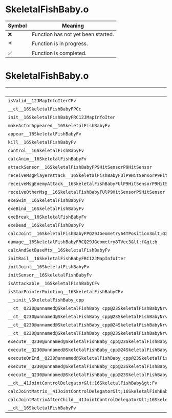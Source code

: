 # SkeletalFishBaby.o
| Symbol | Meaning 
| ------------- | ------------- 
| :x: | Function has not yet been started. 
| :eight_pointed_black_star: | Function is in progress. 
| :white_check_mark: | Function is completed. 


# SkeletalFishBaby.o
| Symbol | Decompiled? |
| ------------- | ------------- |
| `isValid__12JMapInfoIterCFv` | :x: |
| `__ct__16SkeletalFishBabyFPCc` | :x: |
| `init__16SkeletalFishBabyFRC12JMapInfoIter` | :x: |
| `makeActorAppeared__16SkeletalFishBabyFv` | :x: |
| `appear__16SkeletalFishBabyFv` | :x: |
| `kill__16SkeletalFishBabyFv` | :x: |
| `control__16SkeletalFishBabyFv` | :x: |
| `calcAnim__16SkeletalFishBabyFv` | :x: |
| `attackSensor__16SkeletalFishBabyFP9HitSensorP9HitSensor` | :x: |
| `receiveMsgPlayerAttack__16SkeletalFishBabyFUlP9HitSensorP9HitSensor` | :x: |
| `receiveMsgEnemyAttack__16SkeletalFishBabyFUlP9HitSensorP9HitSensor` | :x: |
| `receiveOtherMsg__16SkeletalFishBabyFUlP9HitSensorP9HitSensor` | :x: |
| `exeSwim__16SkeletalFishBabyFv` | :x: |
| `exeBind__16SkeletalFishBabyFv` | :x: |
| `exeBreak__16SkeletalFishBabyFv` | :x: |
| `exeDead__16SkeletalFishBabyFv` | :x: |
| `calcJoint__16SkeletalFishBabyFPQ29JGeometry64TPosition3&lt;Q29JGeometry38TMatrix34&lt;Q29JGeometry13SMatrix34C&lt;f&gt;&gt;&gt;RC19JointControllerInfo` | :x: |
| `damage__16SkeletalFishBabyFRCQ29JGeometry8TVec3&lt;f&gt;b` | :x: |
| `calcAndSetBaseMtx__16SkeletalFishBabyFv` | :x: |
| `initRail__16SkeletalFishBabyFRC12JMapInfoIter` | :x: |
| `initJoint__16SkeletalFishBabyFv` | :x: |
| `initSensor__16SkeletalFishBabyFv` | :x: |
| `isAttackable__16SkeletalFishBabyCFv` | :x: |
| `isStarPointerPointing__16SkeletalFishBabyCFv` | :x: |
| `__sinit_\SkeletalFishBaby_cpp` | :x: |
| `__ct__Q230@unnamed@SkeletalFishBaby_cpp@23SkeletalFishBabyNrvSwimFv` | :x: |
| `__ct__Q230@unnamed@SkeletalFishBaby_cpp@23SkeletalFishBabyNrvBindFv` | :x: |
| `__ct__Q230@unnamed@SkeletalFishBaby_cpp@24SkeletalFishBabyNrvBreakFv` | :x: |
| `__ct__Q230@unnamed@SkeletalFishBaby_cpp@23SkeletalFishBabyNrvDeadFv` | :x: |
| `execute__Q230@unnamed@SkeletalFishBaby_cpp@23SkeletalFishBabyNrvDeadCFP5Spine` | :x: |
| `execute__Q230@unnamed@SkeletalFishBaby_cpp@24SkeletalFishBabyNrvBreakCFP5Spine` | :x: |
| `executeOnEnd__Q230@unnamed@SkeletalFishBaby_cpp@23SkeletalFishBabyNrvBindCFP5Spine` | :x: |
| `execute__Q230@unnamed@SkeletalFishBaby_cpp@23SkeletalFishBabyNrvBindCFP5Spine` | :x: |
| `execute__Q230@unnamed@SkeletalFishBaby_cpp@23SkeletalFishBabyNrvSwimCFP5Spine` | :x: |
| `__dt__41JointControlDelegator&lt;16SkeletalFishBaby&gt;Fv` | :x: |
| `calcJointMatrix__41JointControlDelegator&lt;16SkeletalFishBaby&gt;FPQ29JGeometry64TPosition3&lt;Q29JGeometry38TMatrix34&lt;Q29JGeometry13SMatrix34C&lt;f&gt;&gt;&gt;RC19JointControllerInfo` | :x: |
| `calcJointMatrixAfterChild__41JointControlDelegator&lt;16SkeletalFishBaby&gt;FPQ29JGeometry64TPosition3&lt;Q29JGeometry38TMatrix34&lt;Q29JGeometry13SMatrix34C&lt;f&gt;&gt;&gt;RC19JointControllerInfo` | :x: |
| `__dt__16SkeletalFishBabyFv` | :x: |
